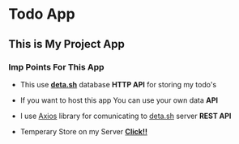 # Todo App

## This is My Project App

### Imp Points For This App

* This use __[deta.sh]('https://deta.sh/')__ database __HTTP API__ for storing my todo's

* If you want to host this app You  can use your own data __API__

* I use [Axios]('https://github.com/axios/axios') library for comunicating to [deta.sh]('https://deta.sh/') server __REST API__
  
* Temperary Store on my Server __[Click!!]('https://www.sankalpchoudhary.tk/myproject/todo/')__
